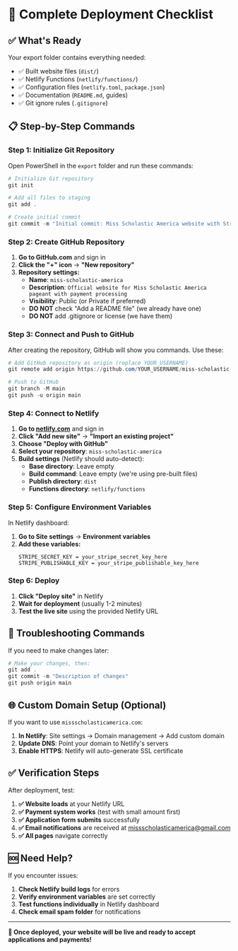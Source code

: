 # 🚀 Complete Deployment Checklist

## ✅ **What's Ready**

Your export folder contains everything needed:
- ✅ Built website files (`dist/`)
- ✅ Netlify Functions (`netlify/functions/`)
- ✅ Configuration files (`netlify.toml`, `package.json`)
- ✅ Documentation (`README.md`, guides)
- ✅ Git ignore rules (`.gitignore`)

## 📋 **Step-by-Step Commands**

### **Step 1: Initialize Git Repository**

Open PowerShell in the `export` folder and run these commands:

```powershell
# Initialize Git repository
git init

# Add all files to staging
git add .

# Create initial commit
git commit -m "Initial commit: Miss Scholastic America website with Stripe integration"
```

### **Step 2: Create GitHub Repository**

1. **Go to GitHub.com** and sign in
2. **Click the "+" icon** → **"New repository"**
3. **Repository settings:**
   - **Name**: `miss-scholastic-america`
   - **Description**: `Official website for Miss Scholastic America pageant with payment processing`
   - **Visibility**: Public (or Private if preferred)
   - **DO NOT** check "Add a README file" (we already have one)
   - **DO NOT** add .gitignore or license (we have them)

### **Step 3: Connect and Push to GitHub**

After creating the repository, GitHub will show you commands. Use these:

```powershell
# Add GitHub repository as origin (replace YOUR_USERNAME)
git remote add origin https://github.com/YOUR_USERNAME/miss-scholastic-america.git

# Push to GitHub
git branch -M main
git push -u origin main
```

### **Step 4: Connect to Netlify**

1. **Go to [netlify.com](https://netlify.com)** and sign in
2. **Click "Add new site"** → **"Import an existing project"**
3. **Choose "Deploy with GitHub"**
4. **Select your repository**: `miss-scholastic-america`
5. **Build settings** (Netlify should auto-detect):
   - **Base directory**: Leave empty
   - **Build command**: Leave empty (we're using pre-built files)
   - **Publish directory**: `dist`
   - **Functions directory**: `netlify/functions`

### **Step 5: Configure Environment Variables**

In Netlify dashboard:

1. **Go to Site settings** → **Environment variables**
2. **Add these variables:**
   ```
   STRIPE_SECRET_KEY = your_stripe_secret_key_here
   STRIPE_PUBLISHABLE_KEY = your_stripe_publishable_key_here
   ```

### **Step 6: Deploy**

1. **Click "Deploy site"** in Netlify
2. **Wait for deployment** (usually 1-2 minutes)
3. **Test the live site** using the provided Netlify URL

## 🔧 **Troubleshooting Commands**

If you need to make changes later:

```powershell
# Make your changes, then:
git add .
git commit -m "Description of changes"
git push origin main
```

## 🌐 **Custom Domain Setup** (Optional)

If you want to use `missscholasticamerica.com`:

1. **In Netlify**: Site settings → Domain management → Add custom domain
2. **Update DNS**: Point your domain to Netlify's servers
3. **Enable HTTPS**: Netlify will auto-generate SSL certificate

## ✅ **Verification Steps**

After deployment, test:

1. **✅ Website loads** at your Netlify URL
2. **✅ Payment system works** (test with small amount first)
3. **✅ Application form submits** successfully
4. **✅ Email notifications** are received at missscholasticamerica@gmail.com
5. **✅ All pages** navigate correctly

## 🆘 **Need Help?**

If you encounter issues:

1. **Check Netlify build logs** for errors
2. **Verify environment variables** are set correctly
3. **Test functions individually** in Netlify dashboard
4. **Check email spam folder** for notifications

---

**🎉 Once deployed, your website will be live and ready to accept applications and payments!** 